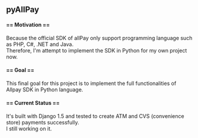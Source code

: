 ## pyAllPay ##
#### == Motivation ==
Because the official SDK of allPay only support programming language such as PHP, C#, .NET and Java.    
Therefore, I'm attempt to implement the SDK in Python for my own project now.
#### == Goal ==
This final goal for this project is to implement the full functionalities of Allpay SDK in Python language.        
#### == Current Status == 
It's built with Django 1.5 and tested to create ATM and CVS (convenience store) payments successfully.        
I still working on it.
